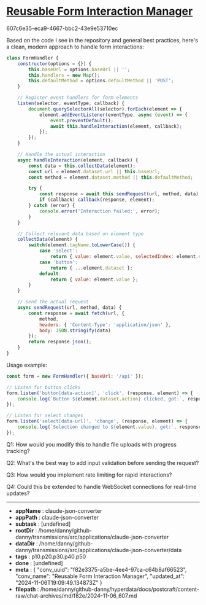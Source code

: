 # [Reusable Form Interaction Manager](https://claude.ai/chat/f82e3375-a5be-4ee4-97ca-c64b8af66523)

607c6e35-eca9-4667-bbc2-43e9e53710ec

 Based on the code I see in the repository and general best practices, here's a clean, modern approach to handle form interactions:

```javascript
class FormHandler {
    constructor(options = {}) {
        this.baseUrl = options.baseUrl || '';
        this.handlers = new Map();
        this.defaultMethod = options.defaultMethod || 'POST';
    }

    // Register event handlers for form elements
    listen(selector, eventType, callback) {
        document.querySelectorAll(selector).forEach(element => {
            element.addEventListener(eventType, async (event) => {
                event.preventDefault();
                await this.handleInteraction(element, callback);
            });
        });
    }

    // Handle the actual interaction
    async handleInteraction(element, callback) {
        const data = this.collectData(element);
        const url = element.dataset.url || this.baseUrl;
        const method = element.dataset.method || this.defaultMethod;

        try {
            const response = await this.sendRequest(url, method, data);
            if (callback) callback(response, element);
        } catch (error) {
            console.error('Interaction failed:', error);
        }
    }

    // Collect relevant data based on element type
    collectData(element) {
        switch(element.tagName.toLowerCase()) {
            case 'select':
                return { value: element.value, selectedIndex: element.selectedIndex };
            case 'button':
                return { ...element.dataset };
            default:
                return { value: element.value };
        }
    }

    // Send the actual request
    async sendRequest(url, method, data) {
        const response = await fetch(url, {
            method,
            headers: { 'Content-Type': 'application/json' },
            body: JSON.stringify(data)
        });
        return response.json();
    }
}
```

Usage example:
```javascript
const form = new FormHandler({ baseUrl: '/api' });

// Listen for button clicks
form.listen('button[data-action]', 'click', (response, element) => {
    console.log(`Button ${element.dataset.action} clicked, got:`, response);
});

// Listen for select changes
form.listen('select[data-url]', 'change', (response, element) => {
    console.log(`Selection changed to ${element.value}, got:`, response);
});
```

Q1: How would you modify this to handle file uploads with progress tracking?

Q2: What's the best way to add input validation before sending the request?

Q3: How would you implement rate limiting for rapid interactions?

Q4: Could this be extended to handle WebSocket connections for real-time updates?

---

* **appName** : claude-json-converter
* **appPath** : claude-json-converter
* **subtask** : [undefined]
* **rootDir** : /home/danny/github-danny/transmissions/src/applications/claude-json-converter
* **dataDir** : /home/danny/github-danny/transmissions/src/applications/claude-json-converter/data
* **tags** : p10.p20.p30.p40.p50
* **done** : [undefined]
* **meta** : {
  "conv_uuid": "f82e3375-a5be-4ee4-97ca-c64b8af66523",
  "conv_name": "Reusable Form Interaction Manager",
  "updated_at": "2024-11-06T19:09:49.134873Z"
}
* **filepath** : /home/danny/github-danny/hyperdata/docs/postcraft/content-raw/chat-archives/md/f82e/2024-11-06_607.md